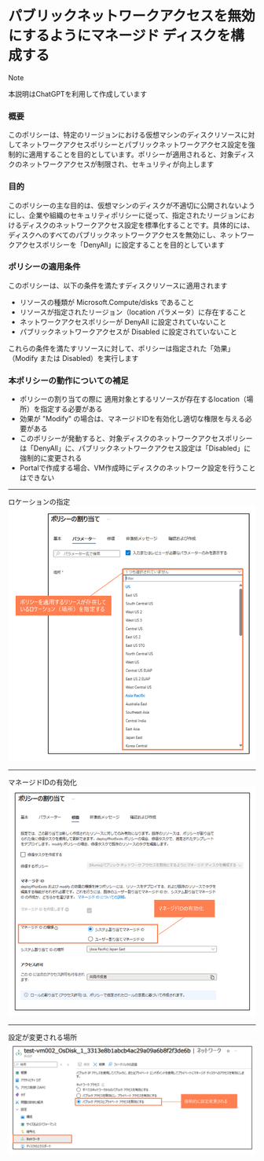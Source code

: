 # パブリックネットワークアクセスを無効にするようにマネージド ディスクを構成する

> [!NOTE]
> 本説明はChatGPTを利用して作成しています

### 概要
このポリシーは、特定のリージョンにおける仮想マシンのディスクリソースに対してネットワークアクセスポリシーとパブリックネットワークアクセス設定を強制的に適用することを目的としています。ポリシーが適用されると、対象ディスクのネットワークアクセスが制限され、セキュリティが向上します

### 目的
このポリシーの主な目的は、仮想マシンのディスクが不適切に公開されないようにし、企業や組織のセキュリティポリシーに従って、指定されたリージョンにおけるディスクのネットワークアクセス設定を標準化することです。具体的には、ディスクへのすべてのパブリックネットワークアクセスを無効にし、ネットワークアクセスポリシーを「DenyAll」に設定することを目的としています

### ポリシーの適用条件
このポリシーは、以下の条件を満たすディスクリソースに適用されます

- リソースの種類が Microsoft.Compute/disks であること
- リソースが指定されたリージョン（location パラメータ）に存在すること
- ネットワークアクセスポリシーが DenyAll に設定されていないこと
- パブリックネットワークアクセスが Disabled に設定されていないこと

これらの条件を満たすリソースに対して、ポリシーは指定された「効果」（Modify または Disabled）を実行します

### 本ポリシーの動作についての補足
- ポリシーの割り当ての際に 適用対象とするリソースが存在するlocation（場所）を指定する必要がある
- 効果が "Modify" の場合は、マネージドIDを有効化し適切な権限を与える必要がある
- このポリシーが発動すると、対象ディスクのネットワークアクセスポリシーは「DenyAll」に、パブリックネットワークアクセス設定は「Disabled」に強制的に変更される
- Portalで作成する場合、VM作成時にディスクのネットワーク設定を行うことはできない

----
ロケーションの指定
![](images/ManagedDisk_Policy_01.png)

----
マネージドIDの有効化
![](images/ManagedDisk_Policy_02.png)

----
設定が変更される場所
![](images/ManagedDisk_Policy_03.png)
